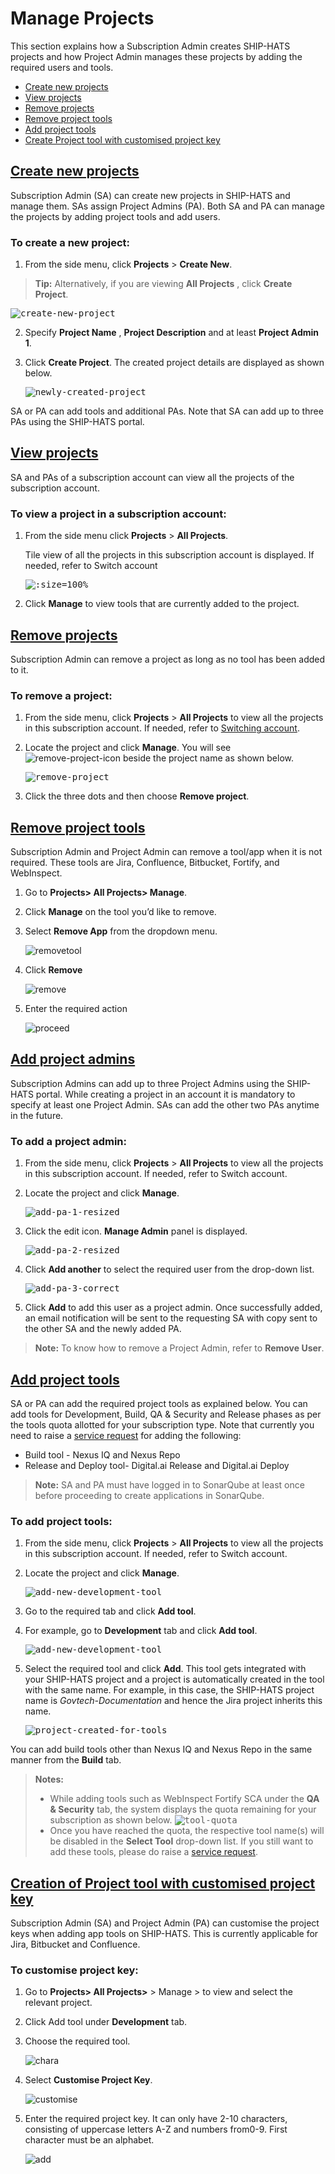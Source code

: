 # Manage Projects
This section explains how a Subscription Admin creates SHIP-HATS projects and how Project Admin manages these projects by adding the required users and tools.
- [Create new projects](#create-new-projects)
- [View projects](#view-projects)
- [Remove projects](#remove-projects)
- [Remove project tools](#remove-project-tools)
- [Add project tools](#add-project-tools)
- [Create Project tool with customised project key](#creation-of-project-tool-with-customised-project-key)

## [Create new projects](#create-new-projects)

Subscription Admin (SA) can create new projects in SHIP-HATS and manage them. SAs assign Project Admins (PA). Both SA and PA can manage the projects by adding project tools and add users.

### To create a new project:

1. From the side menu, click **Projects** > **Create New**.  

>**Tip:** Alternatively, if you are viewing **All Projects** , click **Create Project**.  

<kbd>![create-new-project](create-new-project-2.png ':size=100%')</kbd>

2. Specify **Project Name** , **Project Description** and at least **Project Admin 1**.
3. Click **Create Project**. The created project details are displayed as shown below.

    <kbd>![newly-created-project](newly-created-project.png ':size=100%')</kbd>

SA or PA can add tools and additional PAs. Note that SA can add up to three PAs using the SHIP-HATS portal.

## [View projects](#view-projects)

SA and PAs of a subscription account can view all the projects of the subscription account.

### To view a project in a subscription account:

1. From the side menu click **Projects** > **All Projects**.

    Tile view of all the projects in this subscription account is displayed. If needed, refer to Switch account

    <kbd>![](view-all-projects-tile-view.png ':size=100%')</kbd>

2. Click **Manage** to view tools that are currently added to the project.

## [Remove projects](#remove-projects)

Subscription Admin can remove a project as long as no tool has been added to it.

### To remove a project:

1. From the side menu, click **Projects** > **All Projects** to view all the projects in this subscription account. If needed, refer to [Switching account](https://docs.developer.gov.sg/docs/ship-hats-documentation/#/manage-account?id=switch-account).
2. Locate the project and click **Manage**. You will see ![remove-project-icon](remove-project-icon.png) beside the project name as shown below.

    <kbd>![remove-project](remove-project.png ':size=100%')</kbd>

3. Click the three dots and then choose **Remove project**.

## [Remove project tools](#remove-project-tools)
Subscription Admin and Project Admin can remove a tool/app when it is not required. These tools are Jira, Confluence, Bitbucket, Fortify, and WebInspect. 

1. Go to **Projects> All Projects> Manage**.
2. Click **Manage** on the tool you’d like to remove. 
3. Select **Remove App** from the dropdown menu. 

    ![removetool](removetool.png)

4. Click **Remove**

    ![remove](confirmremove.png)

5. Enter the required action  

    ![proceed](proceed.png)

## [Add project admins](#add-project-admins)

Subscription Admins can add up to three Project Admins using the SHIP-HATS portal. While creating a project in an account it is mandatory to specify at least one Project Admin. SAs can add the other two PAs anytime in the future.

### To add a project admin:

1. From the side menu, click **Projects** > **All Projects** to view all the projects in this subscription account. If needed, refer to Switch account.
2. Locate the project and click **Manage**.

    <kbd>![add-pa-1-resized](add-pa-1-resized.png ':size=100%')</kbd>

3. Click the edit icon. **Manage Admin** panel is displayed.

    <kbd>![add-pa-2-resized](add-pa-2-resized.png ':size=100%')</kbd>

4. Click **Add another** to select the required user from the drop-down list.

    <kbd>![add-pa-3-correct](add-pa-3-correct-resized.png ':size=100%')</kbd>

5. Click **Add** to add this user as a project admin. Once successfully added, an email notification will be sent to the requesting SA with copy sent to the other SA and the newly added PA.

>**Note:** To know how to remove a Project Admin, refer to **Remove User**.

## [Add project tools](#add-project-tools)

SA or PA can add the required project tools as explained below. You can add tools for Development, Build, QA &amp; Security and Release phases as per the tools quota allotted for your subscription type. Note that currently you need to raise a [service request](https://jira.ship.gov.sg/servicedesk/customer/portal/11/) for adding the following:

- Build tool - Nexus IQ and Nexus Repo
- Release and Deploy tool- Digital.ai Release and Digital.ai Deploy

> **Note:** SA and PA must have logged in to SonarQube at least once before proceeding to create applications in SonarQube.


### To add project tools:

1. From the side menu, click **Projects** > **All Projects** to view all the projects in this subscription account. If needed, refer to Switch account.
2. Locate the project and click **Manage**.

    <kbd>![add-new-development-tool](add-new-development-tool.png ':size=100%')</kbd>

3. Go to the required tab and click **Add tool**.
4. For example, go to **Development** tab and click **Add tool**.

    <kbd>![add-new-development-tool](add-new-development-tool.png ':size=100%')</kbd>

5. Select the required tool and click **Add**. This tool gets integrated with your SHIP-HATS project and a project is automatically created in the tool with the same name. For example, in this case, the SHIP-HATS project name is _Govtech-Documentation_ and hence the Jira project inherits this name.

    <kbd>![project-created-for-tools](project-created-for-tools.png ':size=100%')</kbd>

You can add build tools other than Nexus IQ and Nexus Repo in the same manner from the **Build** tab.

>**Notes:**
>- While adding tools such as WebInspect Fortify SCA under the **QA &amp; Security** tab, the system displays the quota remaining for your subscription as shown below.
><kbd>![tool-quota](tool-quota-resized-2.png ':size=100%')</kbd>
>- Once you have reached the quota, the respective tool name(s) will be disabled in the **Select Tool** drop-down list. If you still want to add these tools, please do raise a [service request](https://jira.ship.gov.sg/servicedesk/customer/portal/11/).


## [Creation of Project tool with customised project key](#creation-of-project-tool-with-customised-project-key)
Subscription Admin (SA) and Project Admin (PA) can customise the project keys when adding app tools on SHIP-HATS. This is currently applicable for Jira, Bitbucket and Confluence.  

### To customise project key: 

1. Go to **Projects> All Projects>** > Manage > to view and select the relevant project. 
2. Click Add tool under **Development** tab.
3. Choose the required tool.

    ![chara](chara.png)

4.  Select **Customise Project Key**.

    ![customise](customise.png)

5. Enter the required project key. It can only have 2-10 characters, consisting of uppercase letters A-Z and numbers from0-9. First character must be an alphabet. 

    ![add](addnewkey.png)
